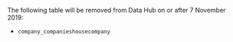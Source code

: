 The following table will be removed from Data Hub on or after 7 November 2019:

- `company_companieshousecompany`
